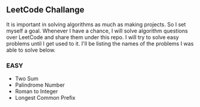 ## LeetCode Challange

It is important in solving algorithms as much as making projects. So I set myself a goal. Whenever I have a chance, 
I will solve algorithm questions over LeetCode and share them under this repo. I will try to solve easy problems until 
I get used to it. I'll be listing the names of the problems I was able to solve below.

### EASY

* Two Sum
* Palindrome Number
* Roman to Integer
* Longest Common Prefix

